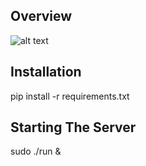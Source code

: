 ## Overview

![alt text](http://i.imgur.com/y5Zv9Az.png "Revealing the correct card")

## Installation

pip install -r requirements.txt

## Starting The Server

sudo ./run &
